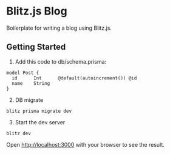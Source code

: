 # Blitz.js Blog

Boilerplate for writing a blog using Blitz.js.

## Getting Started

1. Add this code to db/schema.prisma:

```
model Post {
  id      Int      @default(autoincrement()) @id
  name    String
}
```

2. DB migrate

```
blitz prisma migrate dev
```

3. Start the dev server

```
blitz dev
```

Open [http://localhost:3000](http://localhost:3000) with your browser to see the result.
